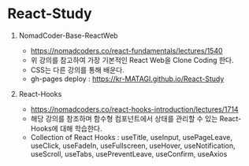 # React-Study

1. NomadCoder-Base-ReactWeb
    - https://nomadcoders.co/react-fundamentals/lectures/1540
    - 위 강의를 참고하여 가장 기본적인 React Web을 Clone Coding 한다.
    - CSS는 다른 강의를 통해 배운다.
    - gh-pages deploy : https://kr-MATAGI.github.io/React-Study


2. React-Hooks
    - https://nomadcoders.co/react-hooks-introduction/lectures/1714
    - 해당 강의를 참조하며 함수형 컴포넌트에서 상태를 관리할 수 있는
     React-Hooks에 대해 학습한다.
    - Collection of React Hooks :
        useTitle,
        useInput,
        usePageLeave,
        useClick,
        useFadeIn,
        useFullscreen,
        useHover,
        useNotification,
        useScroll,
        useTabs,
        usePreventLeave,
        useConfirm,
        useAxios
